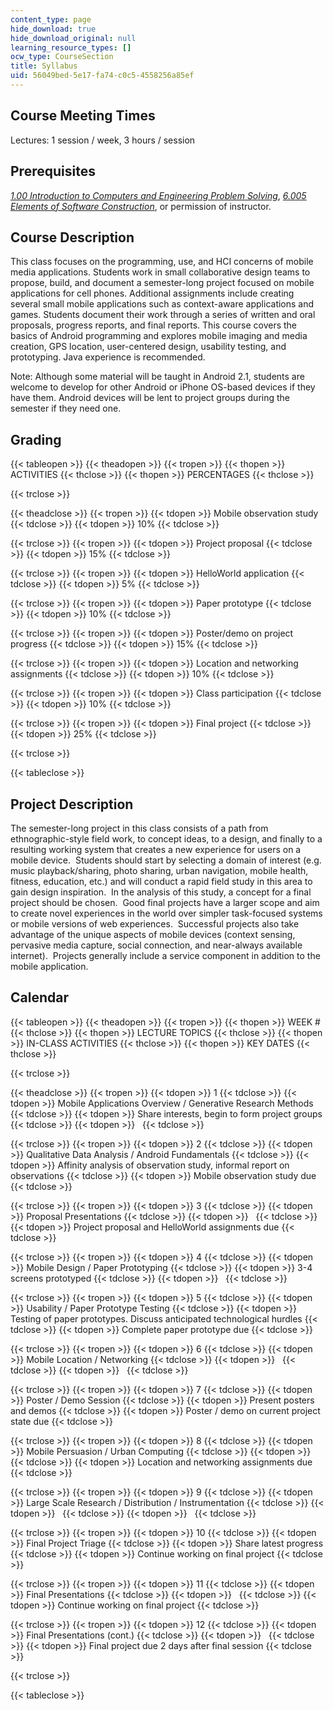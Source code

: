 ```yaml
---
content_type: page
hide_download: true
hide_download_original: null
learning_resource_types: []
ocw_type: CourseSection
title: Syllabus
uid: 56049bed-5e17-fa74-c0c5-4558256a85ef
---
```


Course Meeting Times
--------------------

Lectures: 1 session / week, 3 hours / session

Prerequisites
-------------

[_1.00 Introduction to Computers and Engineering Problem Solving_](/courses/1-00-introduction-to-computers-and-engineering-problem-solving-spring-2012), [_6.005 Elements of Software Construction_](/courses/6-005-elements-of-software-construction-fall-2008), or permission of instructor.

Course Description
------------------

This class focuses on the programming, use, and HCI concerns of mobile media applications. Students work in small collaborative design teams to propose, build, and document a semester-long project focused on mobile applications for cell phones. Additional assignments include creating several small mobile applications such as context-aware applications and games. Students document their work through a series of written and oral proposals, progress reports, and final reports. This course covers the basics of Android programming and explores mobile imaging and media creation, GPS location, user-centered design, usability testing, and prototyping. Java experience is recommended.

Note: Although some material will be taught in Android 2.1, students are welcome to develop for other Android or iPhone OS-based devices if they have them. Android devices will be lent to project groups during the semester if they need one.

Grading
-------

{{< tableopen >}}
{{< theadopen >}}
{{< tropen >}}
{{< thopen >}}
ACTIVITIES
{{< thclose >}}
{{< thopen >}}
PERCENTAGES
{{< thclose >}}

{{< trclose >}}

{{< theadclose >}}
{{< tropen >}}
{{< tdopen >}}
Mobile observation study
{{< tdclose >}}
{{< tdopen >}}
10%
{{< tdclose >}}

{{< trclose >}}
{{< tropen >}}
{{< tdopen >}}
Project proposal
{{< tdclose >}}
{{< tdopen >}}
15%
{{< tdclose >}}

{{< trclose >}}
{{< tropen >}}
{{< tdopen >}}
HelloWorld application
{{< tdclose >}}
{{< tdopen >}}
5%
{{< tdclose >}}

{{< trclose >}}
{{< tropen >}}
{{< tdopen >}}
Paper prototype
{{< tdclose >}}
{{< tdopen >}}
10%
{{< tdclose >}}

{{< trclose >}}
{{< tropen >}}
{{< tdopen >}}
Poster/demo on project progress
{{< tdclose >}}
{{< tdopen >}}
15%
{{< tdclose >}}

{{< trclose >}}
{{< tropen >}}
{{< tdopen >}}
Location and networking assignments
{{< tdclose >}}
{{< tdopen >}}
10%
{{< tdclose >}}

{{< trclose >}}
{{< tropen >}}
{{< tdopen >}}
Class participation
{{< tdclose >}}
{{< tdopen >}}
10%
{{< tdclose >}}

{{< trclose >}}
{{< tropen >}}
{{< tdopen >}}
Final project
{{< tdclose >}}
{{< tdopen >}}
25%
{{< tdclose >}}

{{< trclose >}}

{{< tableclose >}}

Project Description
-------------------

The semester-long project in this class consists of a path from ethnographic-style field work, to concept ideas, to a design, and finally to a resulting working system that creates a new experience for users on a mobile device.  Students should start by selecting a domain of interest (e.g. music playback/sharing, photo sharing, urban navigation, mobile health, fitness, education, etc.) and will conduct a rapid field study in this area to gain design inspiration.  In the analysis of this study, a concept for a final project should be chosen.  Good final projects have a larger scope and aim to create novel experiences in the world over simpler task-focused systems or mobile versions of web experiences.  Successful projects also take advantage of the unique aspects of mobile devices (context sensing, pervasive media capture, social connection, and near-always available internet).  Projects generally include a service component in addition to the mobile application.

Calendar
--------

{{< tableopen >}}
{{< theadopen >}}
{{< tropen >}}
{{< thopen >}}
WEEK #
{{< thclose >}}
{{< thopen >}}
LECTURE TOPICS
{{< thclose >}}
{{< thopen >}}
IN-CLASS ACTIVITIES
{{< thclose >}}
{{< thopen >}}
KEY DATES
{{< thclose >}}

{{< trclose >}}

{{< theadclose >}}
{{< tropen >}}
{{< tdopen >}}
1
{{< tdclose >}}
{{< tdopen >}}
Mobile Applications Overview / Generative Research Methods
{{< tdclose >}}
{{< tdopen >}}
Share interests, begin to form project groups
{{< tdclose >}}
{{< tdopen >}}
 
{{< tdclose >}}

{{< trclose >}}
{{< tropen >}}
{{< tdopen >}}
2
{{< tdclose >}}
{{< tdopen >}}
Qualitative Data Analysis / Android Fundamentals
{{< tdclose >}}
{{< tdopen >}}
Affinity analysis of observation study, informal report on observations
{{< tdclose >}}
{{< tdopen >}}
Mobile observation study due
{{< tdclose >}}

{{< trclose >}}
{{< tropen >}}
{{< tdopen >}}
3
{{< tdclose >}}
{{< tdopen >}}
Proposal Presentations
{{< tdclose >}}
{{< tdopen >}}
 
{{< tdclose >}}
{{< tdopen >}}
Project proposal and HelloWorld assignments due
{{< tdclose >}}

{{< trclose >}}
{{< tropen >}}
{{< tdopen >}}
4
{{< tdclose >}}
{{< tdopen >}}
Mobile Design / Paper Prototyping
{{< tdclose >}}
{{< tdopen >}}
3-4 screens prototyped
{{< tdclose >}}
{{< tdopen >}}
 
{{< tdclose >}}

{{< trclose >}}
{{< tropen >}}
{{< tdopen >}}
5
{{< tdclose >}}
{{< tdopen >}}
Usability / Paper Prototype Testing
{{< tdclose >}}
{{< tdopen >}}
Testing of paper prototypes. Discuss anticipated technological hurdles
{{< tdclose >}}
{{< tdopen >}}
Complete paper prototype due
{{< tdclose >}}

{{< trclose >}}
{{< tropen >}}
{{< tdopen >}}
6
{{< tdclose >}}
{{< tdopen >}}
Mobile Location / Networking
{{< tdclose >}}
{{< tdopen >}}
 
{{< tdclose >}}
{{< tdopen >}}
 
{{< tdclose >}}

{{< trclose >}}
{{< tropen >}}
{{< tdopen >}}
7
{{< tdclose >}}
{{< tdopen >}}
Poster / Demo Session
{{< tdclose >}}
{{< tdopen >}}
Present posters and demos
{{< tdclose >}}
{{< tdopen >}}
Poster / demo on current project state due
{{< tdclose >}}

{{< trclose >}}
{{< tropen >}}
{{< tdopen >}}
8
{{< tdclose >}}
{{< tdopen >}}
Mobile Persuasion / Urban Computing
{{< tdclose >}}
{{< tdopen >}}
 
{{< tdclose >}}
{{< tdopen >}}
Location and networking assignments due
{{< tdclose >}}

{{< trclose >}}
{{< tropen >}}
{{< tdopen >}}
9
{{< tdclose >}}
{{< tdopen >}}
Large Scale Research / Distribution / Instrumentation
{{< tdclose >}}
{{< tdopen >}}
 
{{< tdclose >}}
{{< tdopen >}}
 
{{< tdclose >}}

{{< trclose >}}
{{< tropen >}}
{{< tdopen >}}
10
{{< tdclose >}}
{{< tdopen >}}
Final Project Triage
{{< tdclose >}}
{{< tdopen >}}
Share latest progress
{{< tdclose >}}
{{< tdopen >}}
Continue working on final project
{{< tdclose >}}

{{< trclose >}}
{{< tropen >}}
{{< tdopen >}}
11
{{< tdclose >}}
{{< tdopen >}}
Final Presentations
{{< tdclose >}}
{{< tdopen >}}
 
{{< tdclose >}}
{{< tdopen >}}
Continue working on final project
{{< tdclose >}}

{{< trclose >}}
{{< tropen >}}
{{< tdopen >}}
12
{{< tdclose >}}
{{< tdopen >}}
Final Presentations (cont.)
{{< tdclose >}}
{{< tdopen >}}
 
{{< tdclose >}}
{{< tdopen >}}
Final project due 2 days after final session
{{< tdclose >}}

{{< trclose >}}

{{< tableclose >}}